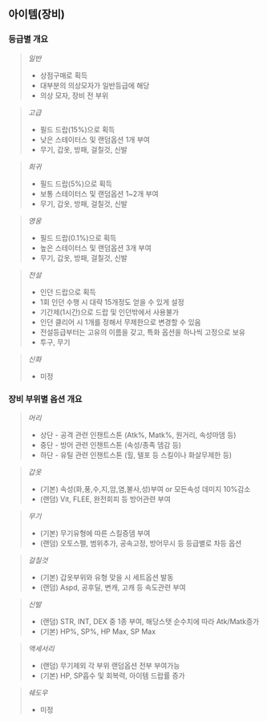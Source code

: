 ## 아이템(장비)



### 등급별 개요

> *일반*
> - 상점구매로 획득
> - 대부분의 의상모자가 일반등급에 해당
> - 의상 모자, 장비 전 부위

> *고급*
> - 필드 드랍(15%)으로 획득
> - 낮은 스테이터스 및 랜덤옵션 1개 부여 
> - 무기, 갑옷, 방패, 걸칠것, 신발

> *희귀*
> - 필드 드랍(5%)으로 획득
> - 보통 스테이터스 및 랜덤옵션 1~2개 부여 
> - 무기, 갑옷, 방패, 걸칠것, 신발

> *영웅*
> - 필드 드랍(0.1%)으로 획득
> - 높은 스테이터스 및 랜덤옵션 3개 부여 
> - 무기, 갑옷, 방패, 걸칠것, 신발

> *전설*
> - 인던 드랍으로 획득
> - 1회 인던 수행 시 대략 15개정도 얻을 수 있게 설정
> - 기간제(1시간)으로 드랍 및 인던밖에서 사용불가
> - 인던 클리어 시 1개를 정해서 무제한으로 변경할 수 있음
> - 전설등급부터는 고유의 이름을 갖고, 특화 옵션을 하나씩 고정으로 보유
> - 투구, 무기

> *신화*
> - 미정



### 장비 부위별 옵션 개요 

> *머리*
> - 상단 - 공격 관련 인챈트스톤 (Atk%, Matk%, 원거리, 속성마뎀 등)
> - 중단 - 방어 관련 인챈트스톤 (속성/종족 뎀감 등)
> - 하단 - 유틸 관련 인챈트스톤 (힐, 텔포 등 스킬이나 화살무제한 등) 
   
> *갑옷*
> - (기본) 속성(화,풍,수,지,암,염,불사,성)부여 or 모든속성 데미지 10%감소
> - (랜덤) Vit, FLEE, 완전회피 등 방어관련 부여 
   
> *무기*
> - (기본) 무기유형에 따른 스킬증뎀 부여
> - (랜덤) 오토스펠, 범위추가, 공속고정, 방어무시 등 등급별로 차등 옵션 
   
> *걸칠것*
> - (기본) 갑옷부위와 유형 맞을 시 세트옵션 발동
> - (랜덤) Aspd, 공후딜, 변캐, 고캐 등 속도관련 부여 
   
> *신발*
> - (랜덤) STR, INT, DEX 중 1종 부여, 해당스탯 순수치에 따라 Atk/Matk증가
> - (기본) HP%, SP%, HP Max, SP Max 
   
> *액세서리*
> - (랜덤) 무기제외 각 부위 랜덤옵션 전부 부여가능
> - (기본) HP, SP흡수 및 회복력, 아이템 드랍률 증가

> *쉐도우*
> - 미정
